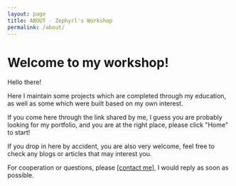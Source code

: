 ```yaml
---
layout: page
title: ABOUT - Zephyrl's Workshop
permalink: /about/
---
```


# Welcome to my workshop!

Hello there! 

Here I maintain some projects which are completed through my education, as well as some which were built based on my own interest. 

If you come here through the link shared by me, I guess you are probably looking for my portfolio, and you are at the right place, please click "Home" to start!

If you drop in here by accident, you are also very welcome, feel free to check any blogs or articles that may interest you.

For cooperation or questions, please [[contact me]](mailto:zhy@kth.se), I would reply as soon as possible.
